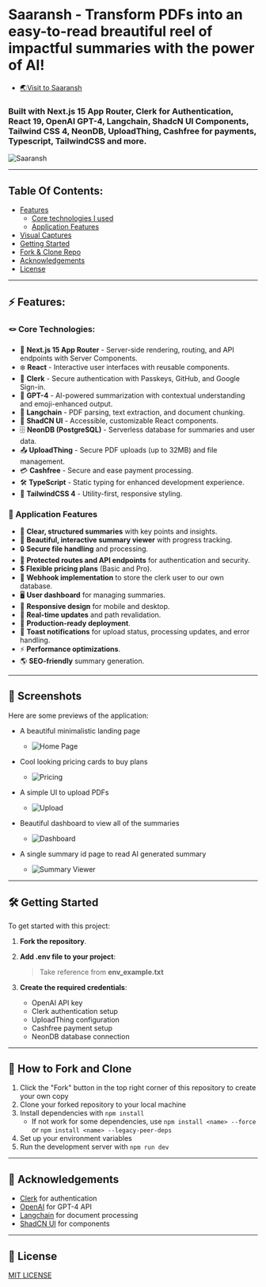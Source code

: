 # Saaransh - Transform PDFs into an easy-to-read breautiful reel of impactful summaries with the power of AI!

- [🌏Visit to Saaransh](https://saaransh-ai.vercel.app/)

### Built with Next.js 15 App Router, Clerk for Authentication, React 19, OpenAI GPT-4, Langchain, ShadcN UI Components, Tailwind CSS 4, NeonDB, UploadThing, Cashfree for payments, Typescript, TailwindCSS and more.

![Saaransh](public/opengraph-image.png)

---

## Table Of Contents:

- [Features](#-features)
  - [Core technologies I used](#-core-technologies)
  - [Application Features](#-application-features)
- [Visual Captures](#-screenshots)
- [Getting Started](#-getting-started)
- [Fork & Clone Repo](#-how-to-fork-and-clone)
- [Acknowledgements](#-acknowledgements)
- [License](#-license)

---

## ⚡ Features:

### 🪢 Core Technologies:

- 🚀 **Next.js 15 App Router** - Server-side rendering, routing, and API endpoints with Server Components.
- ❄️ **React** - Interactive user interfaces with reusable components.
- 🔑 **Clerk** - Secure authentication with Passkeys, GitHub, and Google Sign-in.
- 🤖 **GPT-4** - AI-powered summarization with contextual understanding and emoji-enhanced output.
- 📄 **Langchain** - PDF parsing, text extraction, and document chunking.
- 🎨 **ShadCN UI** - Accessible, customizable React components.
- 🗄️ **NeonDB (PostgreSQL)** - Serverless database for summaries and user data.
- 📤 **UploadThing** - Secure PDF uploads (up to 32MB) and file management.
- 💳 **Cashfree** - Secure and ease payment processing.
- 🛠 **TypeScript** - Static typing for enhanced development experience.
- 🎨 **TailwindCSS 4** - Utility-first, responsive styling.

### 💫 Application Features

- 📝 **Clear, structured summaries** with key points and insights.
- 🎨 **Beautiful, interactive summary viewer** with progress tracking.
- 🔒 **Secure file handling** and processing.
- 🔐 **Protected routes and API endpoints** for authentication and security.
- 💲 **Flexible pricing plans** (Basic and Pro).
- 📩 **Webhook implementation** to store the clerk user to our own database.
- 🖥️ **User dashboard** for managing summaries.
- 📱 **Responsive design** for mobile and desktop.
- 🔄 **Real-time updates** and path revalidation.
- 🚀 **Production-ready deployment**.
- 🔔 **Toast notifications** for upload status, processing updates, and error handling.
- ⚡ **Performance optimizations**.
- 🌎 **SEO-friendly** summary generation.

---

## 📸 Screenshots

Here are some previews of the application:

- A beautiful minimalistic landing page

  - ![Home Page](public/images/screenshots/landing.png)

- Cool looking pricing cards to buy plans

  - ![Pricing](public/images/screenshots/pricing.png)

- A simple UI to upload PDFs

  - ![Upload](public/images/screenshots/upload.png)

- Beautiful dashboard to view all of the summaries

  - ![Dashboard](public/images/screenshots/dashboard.png)

- A single summary id page to read AI generated summary
  - ![Summary Viewer](public/images/screenshots/summary-viewer.png)

---

## 🛠 Getting Started

To get started with this project:

1. **Fork the repository**.
2. **Add .env file to your project**:

   > Take reference from **env_example.txt**

3. **Create the required credentials**:
   - OpenAI API key
   - Clerk authentication setup
   - UploadThing configuration
   - Cashfree payment setup
   - NeonDB database connection

---

## 🌱 How to Fork and Clone

1. Click the "Fork" button in the top right corner of this repository to create your own copy
2. Clone your forked repository to your local machine
3. Install dependencies with `npm install`
   - If not work for some dependencies, use `npm install <name> --force` or `npm install <name> --legacy-peer-deps`
4. Set up your environment variables
5. Run the development server with `npm run dev`

---

## 🙏 Acknowledgements

- [Clerk](https://go.clerk.com/5q0WrFA) for authentication
- [OpenAI](https://openai.com) for GPT-4 API
- [Langchain](https://js.langchain.com) for document processing
- [ShadCN UI](https://ui.shadcn.com/) for components

---

## 📜 License

[MIT LICENSE](LICENSE)

